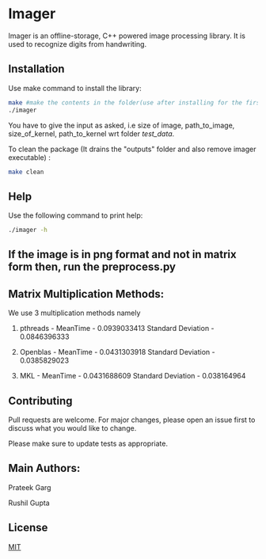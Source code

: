 # Imager

Imager is an offline-storage, C++ powered image processing library. It is used to recognize digits from handwriting.

## Installation

Use make command to install the library:
```bash
make #make the contents in the folder(use after installing for the first time)
./imager
```
You have to give the input as asked, i.e size of image, path_to_image, size_of_kernel, path_to_kernel wrt folder *test_data*.

To clean the package (It drains the "outputs" folder and also remove imager executable) :
```bash
make clean
```
## Help
Use the following command to print help:
```bash
./imager -h
```
## If the image is in png format and not in matrix form then, run the preprocess.py

## Matrix Multiplication Methods:
We use 3 multiplication methods namely 
1) pthreads - 	MeanTime - 0.0939033413
				Standard Deviation - 0.0846396333

2) Openblas - 	MeanTime - 0.0431303918
				Standard Deviation - 0.0385829023

3) MKL - 		MeanTime - 0.0431688609
				Standard Deviation - 0.038164964

## Contributing
Pull requests are welcome. For major changes, please open an issue first to discuss what you would like to change.

Please make sure to update tests as appropriate.

## Main Authors:
Prateek Garg

Rushil Gupta

## License
[MIT](https://choosealicense.com/licenses/mit/)

